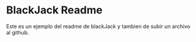 # BlackJack Readme

Este es un ejemplo del readme de blackJack y tambien de subir un archivo al github.